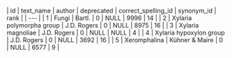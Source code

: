 | id | text_name | author | deprecated | correct_spelling_id | synonym_id | rank |
| --- |
| 1 | Fungi | Bartl. | 0 | NULL | 9996 | 14 |
| 2 | Xylaria polymorpha group | J.D. Rogers | 0 | NULL | 8975 | 16 |
| 3 | Xylaria magnoliae | J.D. Rogers | 0 | NULL | NULL | 4 |
| 4 | Xylaria hypoxylon group | J.D. Rogers | 0 | NULL | 3692 | 16 |
| 5 | Xeromphalina | Kühner & Maire | 0 | NULL | 6577 | 9 |
